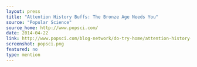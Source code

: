 ```yaml
---
layout: press
title: "Attention History Buffs: The Bronze Age Needs You"
source: "Popular Science"
source_home: http://www.popsci.com/
date: 2014-04-22
link: http://www.popsci.com/blog-network/do-try-home/attention-history-buffs-bronze-age-needs-you
screenshot: popsci.png
featured: no
type: mention
---
```

